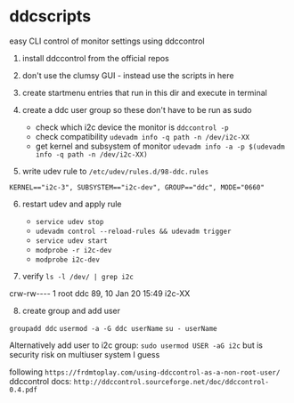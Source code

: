 # ddcscripts
easy CLI control of monitor settings using ddccontrol


1. install ddccontrol from the official repos
2. don't use the clumsy GUI - instead use the scripts in here 
3. create startmenu entries that run in this dir and execute in terminal
4. create a ddc user group so these don't have to be run as sudo

	- check which i2c device the monitor is `ddccontrol -p`
	- check compatibility `udevadm info -q path -n /dev/i2c-XX`
	- get kernel and subsystem of monitor `udevadm info -a -p $(udevadm info -q path -n /dev/i2c-XX)`

5. write udev rule to `/etc/udev/rules.d/98-ddc.rules`

```
KERNEL=="i2c-3", SUBSYSTEM=="i2c-dev", GROUP=="ddc", MODE="0660"
```

6. restart udev and apply rule

	- `service udev stop`
	- `udevadm control --reload-rules && udevadm trigger`
	- `service udev start`
	- `modprobe -r i2c-dev`
	- `modprobe i2c-dev`

7. verify `ls -l /dev/ | grep i2c`

crw-rw----  1 root ddc      89,  10 Jan 20 15:49 i2c-XX

8. create group and add user

`groupadd ddc`
`usermod -a -G ddc userName`
`su - userName`

Alternatively add user to i2c group:
`sudo usermod USER -aG i2c`
but is security risk on multiuser system I guess


following `https://frdmtoplay.com/using-ddccontrol-as-a-non-root-user/`
ddccontrol docs: `http://ddccontrol.sourceforge.net/doc/ddccontrol-0.4.pdf`